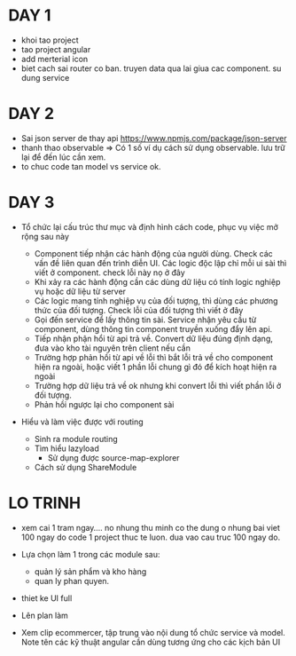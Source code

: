 # DAY 1
- khoi tao project
- tao project angular
- add merterial icon
- biet cach sai router co ban. truyen data qua lai giua cac component. su dung service

# DAY 2
- Sai json server de thay api https://www.npmjs.com/package/json-server
- thanh thao observable => Có 1 số ví dụ cách sử dụng observable. lưu trữ lại để đến lúc cần xem.
- to chuc code tan model vs service ok.

# DAY 3
- Tổ chức lại cấu trúc thư mục và định hình cách code, phục vụ việc mở rộng sau này
  - Component tiếp nhận các hành động của người dùng. Check các vấn đề liên quan đến trình diễn UI. Các logic độc lập chỉ mỗi ui sài thì viết ở component. check lỗi này nọ ở đây
  - Khi xảy ra các hành động cần các dùng dữ liệu có tính logic nghiệp vụ hoặc dữ liệu từ server
  - Các logic mang tính nghiệp vụ của đối tượng, thì dùng các phương thức của đối tượng. Check lỗi của đối tượng thì viết ở đây
  - Gọi đến service để lấy thông tin sài. Service nhận yêu cầu từ component, dùng thông tin component truyền xuống đẩy lên api.
  - Tiếp nhận phận hổi từ api trả về. Convert dữ liệu đúng định dạng, đưa vào kho tài nguyên trên client nếu cần
  - Trường hợp phản hồi từ api về lỗi thì bắt lỗi trả về cho component hiện ra ngoài, hoặc viết 1 phần lỗi chung gì đó để kích hoạt hiện ra ngoài
  - Trường hợp dữ liệu trả về ok nhưng khi convert lỗi thì viết phần lỗi ở đối tượng.
  - Phản hồi ngược lại cho component sài

- Hiểu và làm việc được với routing
  - Sinh ra module routing
  - Tìm hiểu lazyload
    - Sử dụng được source-map-explorer
  - Cách sử dụng ShareModule


# LO TRINH
- xem cai 1 tram ngay…. no nhung thu minh co the dung o nhung bai viet 100 ngay do
code 1 project thuc te luon. dua vao cau truc 100 ngay do.

- Lựa chọn làm 1 trong các module sau:
    - quản lý sản phẩm và kho hàng
    - quan ly phan quyen.
- thiet ke UI full
- Lên plan làm
- Xem clip ecommercer, tập trung vào nội dung tổ chức service và model. Note tên các kỹ thuật angular cần dùng tương ứng cho các kịch bản UI



